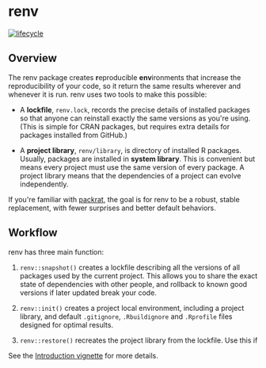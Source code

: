 # renv

[![lifecycle](https://img.shields.io/badge/lifecycle-experimental-orange.svg)](https://www.tidyverse.org/lifecycle/#experimental)

## Overview

The renv package creates **r**eproducible **env**ironments that increase the
reproducibility of your code, so it return the same results wherever and 
whenever it is run. renv uses two tools to make this possible:

* A __lockfile__, `renv.lock`, records the precise details of installed packages
  so that anyone can reinstall exactly the same versions as you're using.
  (This is simple for CRAN packages, but requires extra details for packages 
  installed from GitHub.)
  
* A __project library__, `renv/library`, is directory of installed R packages.
  Usually, packages are installed in __system library__. This is convenient 
  but means every project must use the same version of every package. A project
  library means that the dependencies of a project can evolve independently.

If you're familiar with [packrat][packrat], the goal is for renv to be a robust, 
stable replacement, with fewer surprises and better default behaviors.

## Workflow

renv has three main function:

1.  `renv::snapshot()` creates a lockfile describing all the versions of all
    packages used by the current project. This allows you to share the exact
    state of dependencies with other people, and rollback to known good versions
    if later updated break your code.

1.  `renv::init()` creates a project local environment, including a project 
    library, and default `.gitignore`, `.Rbuildignore` and `.Rprofile` files
    designed for optimal results. 

1. `renv::restore()` recreates the project library from the lockfile. Use this
    if 

See the [Introduction vignette](https://rstudio.github.io/renv/articles/introduction.html)
for more details.

[packrat]: https://rstudio.github.io/packrat/
